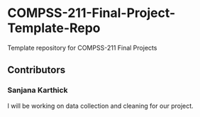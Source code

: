 # COMPSS-211-Final-Project-Template-Repo
Template repository for COMPSS-211 Final Projects
## Contributors

### Sanjana Karthick
I will be working on data collection and cleaning for our project.